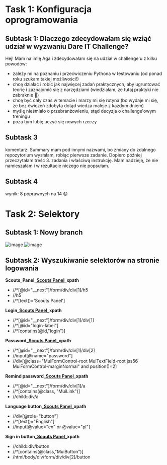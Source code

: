 # Task 1: Konfiguracja oprogramowania
## Subtask 1: Dlaczego zdecydowałam się wziąć udział w wyzwaniu Dare IT Challenge?
Hej! Mam na imię Aga i zdecydowałam się na udział w challenge'u z kilku powodów:
- zależy mi na poznaniu i przećwiczeniu Pythona w testowaniu (od ponad roku szukam takiej możliwości!)
- chcę działać i robić jak najwięcej zadań praktycznych, aby ugruntować teorię i zaznajomić się z narzędziami (wiedziałam, że tutaj praktyki nie zabraknie 🙂)
- chcę być cały czas w temacie i marzy mi się rutyna (bo wydaje mi się, że bez ćwiczeń zdobyta dotąd wiedza maleje z każdym dniem)
- myślę nieśmiało o przebranżowieniu, stąd decyzja o challenge'owym treningu
- poza tym lubię uczyć się nowych rzeczy
## Subtask 3
komentarz: Summary mam pod innymi nazwami, bo zmiany do zdalnego repozytorium wysłałam, robiąc pierwsze zadanie. Dopiero później przeczytałam treść 3. zadania i właściwą instrukcję. Mam nadzieję, że nie namieszałam i w rezultacie niczego nie popsułam.
## Subtask 4
wynik: 8 poprawnych na 14 :disappointed:

# Task 2: Selektory
## Subtask 1: Nowy branch
![image](https://user-images.githubusercontent.com/116113886/230984521-b41735f7-866e-4de8-b45a-60f1e5cbe24a.png)
![image](https://user-images.githubusercontent.com/116113886/230984667-4071d291-e79f-48e8-a54d-a6f56d722e42.png)
## Subtask 2: Wyszukiwanie selektorów na stronie logowania
**Scouts_Panel_[Scouts Panel](https://scouts-test.futbolkolektyw.pl/en/login?redirected=true)_xpath**
- //*[@id="__next"]/form/div/div[1]/h5
- //h5
- //*[text()='Scouts Panel']

**Login_[Scouts Panel](https://scouts-test.futbolkolektyw.pl/en/login?redirected=true)_xpath**
- //*[@id="__next"]/form/div/div[1]/div[1]
- //*[@id="login-label"] 
- //*[contains(@id,"login")]

**Password_[Scouts Panel](https://scouts-test.futbolkolektyw.pl/en/login?redirected=true)_xpath**
- //*[@id="__next"]/form/div/div[1]/div[2]
- //input[@name="password"]
- //div[@class="MuiFormControl-root MuiTextField-root jss56 MuiFormControl-marginNormal" and position()=2]

**Remind password_[Scouts Panel](https://scouts-test.futbolkolektyw.pl/en/login?redirected=true)_xpath**
- //*[@id="__next"]/form/div/div[1]/a
- //*[contains(@class, "MuiLink")] 
- //child::div/a

**Language button_[Scouts Panel](https://scouts-test.futbolkolektyw.pl/en/login?redirected=true)_xpath**
- //div[@role="button"]
- //*[text()="English"]
- //input[@value="en" or @value="pl"]

**Sign in button_[Scouts Panel](https://scouts-test.futbolkolektyw.pl/en/login?redirected=true)_xpath**
- //child::div/button
- //*[contains(@class,"MuiButton")]
- /html/body/div/form/div/div[2]/button
